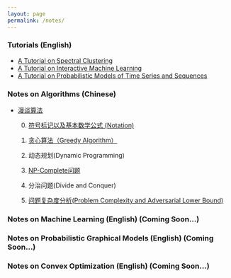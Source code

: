 ```yaml
---
layout: page
permalink: /notes/
---
```


### Tutorials (English)

* [A Tutorial on Spectral Clustering](/cs/ml/2011/10/27/spectral-clustering-tutorial/)
* [A Tutorial on Interactive Machine Learning](/cs/ml/2012/12/14/interactive-machine-learning-tutorial/)
* [A Tutorial on Probabilistic Models of Time Series and Sequences](/cs/ml/2014/10/09/probabilistic-models-of-time-series-and-sequences-tutorial/)

### Notes on Algorithms (Chinese)

* [漫谈算法](/cs/algorithm/2011/04/10/introduction-to-algorithm-preface/)

	0. [符号标记以及基本数学公式 (Notation)](/cs/algorithm/2011/04/12/introduction-to-algorithm-notation/)

	1. [贪心算法（Greedy Algorithm）](/cs/algorithm/2011/04/13/introduction-to-algorithm-greddy/)

	2. 动态规划(Dynamic Programming)

	3. [NP-Complete问题](/cs/algorithm/2011/04/15/introduction-to-algorithm-np-problem/)

	4. 分治问题(Divide and Conquer)

	5. [问题复杂度分析(Problem Complexity and Adversarial Lower Bound)](/cs/algorithm/2011/04/20/introduction-to-algorithm-problem-complexity-and-adversarial-lower-bound/)


### Notes on Machine Learning (English) (Coming Soon...)

### Notes on Probabilistic Graphical Models (English) (Coming Soon...)

### Notes on Convex Optimization (English) (Coming Soon...)



